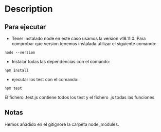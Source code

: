 # Description 

## Para ejecutar 
- Tener instalado node en este caso usamos la version v18.11.0. Para comprobar que version tenemos instalada utilizar el siguiente comando:
 
```
node --version 
```

- Instalar todas las dependencias con el comando:
```
npm install
```

- ejecutar los test con el comando:
```
npm test
```

El fichero .test.js contiene todos los test y el fichero .js todas las funciones.

## Notas

Hemos añadido en el gitignore la carpeta node_modules.



